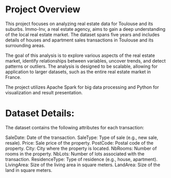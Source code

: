 # Project Overview

This project focuses on analyzing real estate data for Toulouse and its suburbs. Immo-Inv, a real estate agency, aims to gain a deep understanding of the local real estate market. The dataset spans five years and includes details of houses and apartment sales transactions in Toulouse and its surrounding areas.

The goal of this analysis is to explore various aspects of the real estate market, identify relationships between variables, uncover trends, and detect patterns or outliers. The analysis is designed to be scalable, allowing for application to larger datasets, such as the entire real estate market in France.

The project utilizes Apache Spark for big data processing and Python for visualization and result presentation.

# Dataset Details:
The dataset contains the following attributes for each transaction:

SaleDate: Date of the transaction.
SaleType: Type of sale (e.g., new sale, resale).
Price: Sale price of the property.
PostCode: Postal code of the property.
City: City where the property is located.
NbRooms: Number of rooms in the property.
NbLots: Number of lots associated with the transaction.
ResidenceType: Type of residence (e.g., house, apartment).
LivingArea: Size of the living area in square meters.
LandArea: Size of the land in square meters.
